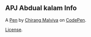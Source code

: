 APJ Abdual kalam Info
---------------------


A [Pen](https://codepen.io/Chirang/pen/LmJERK) by [Chirang Malviya](https://codepen.io/Chirang) on [CodePen](https://codepen.io).

[License](https://codepen.io/Chirang/pen/LmJERK/license).